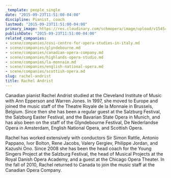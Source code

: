 ```yaml
---
_template: people_single
date: "2015-09-23T11:51:00-04:00"
discipline: Pianist, coach
lastmod: "2015-09-23T11:51:00-04:00"
primary_image: https://res.cloudinary.com/schmopera/image/upload/v1545409169/media/webhook-uploads/1443023414280/rachel_andrist.jpg.jpg
publishDate: "2015-09-23T11:51:00-04:00"
related_companies:
- scene/companies/cosi-centre-for-opera-studies-in-italy.md
- scene/companies/glyndebourne.md
- scene/companies/canadian-opera-company.md
- scene/companies/highlands-opera-studio.md
- scene/companies/la-monnaie.md
- scene/companies/english-national-opera.md
- scene/companies/scottish-opera.md
slug: rachel-andrist
title: Rachel Andrist
---
```


Canadian pianist Rachel Andrist studied at the Cleveland Institute of Music with Ann Epperson and Warren Jones. In 1997, she moved to Europe and joined the music staff of the Theatre Royale de la Monnaie in Brussels, Belgium. Since then she has been a regular guest at the Salzburg Festival, the Salzburg Easter Festival, and the Bavarian State Opera in Munich, and has also been on the staff of the Glyndebourne Festival, De Nederlandse Opera in Amsterdam, English National Opera, and Scottish Opera.

Rachel has worked extensively with conductors Sir Simon Rattle, Antonio Pappano, Ivor Bolton, Rene Jacobs, Valery Gergiev, Philippe Jordan, and Kazushi Ono. Since 2008 she has been the head coach for the Young Singers Project at the Salzburg Festival, the head of Musical Projects at the Royal Danish Opera Academy, and a guest at the Chicago Opera Theater. In the fall of 2010, Rachel returned to Canada to join the music staff at the Canadian Opera Company.
